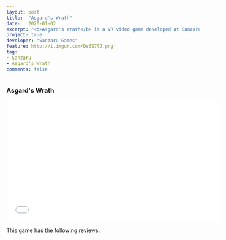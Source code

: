 ```yaml
---
layout: post
title:  "Asgard's Wrath"
date:   2020-01-02
excerpt: "<b>Asgard's Wrath</b> is a VR video game developed at Sanzaru Games"
project: true
developer: "Sanzaru Games"
feature: http://i.imgur.com/Ds6S7lJ.png
tag:
- Sanzaru
- Asgard's Wrath
comments: false
---
```


### Asgard's Wrath

<iframe width="560" height="315" src="//www.youtube.com/embed/d5a4nWtbVyY"  frameborder="0"> </iframe>

This game has the following reviews:
